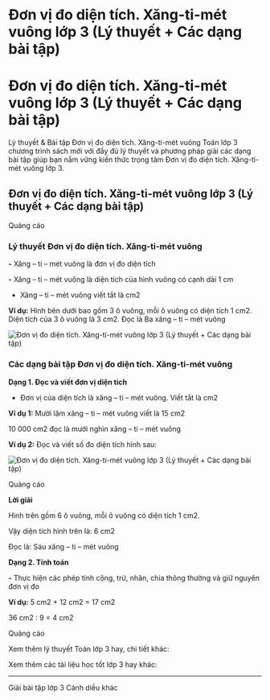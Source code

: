 # Đơn vị đo diện tích. Xăng-ti-mét vuông lớp 3 (Lý thuyết + Các dạng bài tập)

# Đơn vị đo diện tích. Xăng-ti-mét vuông lớp 3 (Lý thuyết + Các dạng bài tập)

Lý thuyết & Bài tập Đơn vị đo diện tích. Xăng-ti-mét vuông Toán lớp 3 chương trình sách mới với đầy đủ lý thuyết và phương pháp giải các dạng bài tập giúp bạn nắm vững kiến thức trọng tâm Đơn vị đo diện tích. Xăng-ti-mét vuông lớp 3.

## Đơn vị đo diện tích. Xăng-ti-mét vuông lớp 3 (Lý thuyết + Các dạng bài tập)

Quảng cáo

### Lý thuyết Đơn vị đo diện tích. Xăng-ti-mét vuông

**-** Xăng – ti – mét vuông là đơn vị đo diện tích

**-** Xăng – ti – mét vuông là diện tích của hình vuông có cạnh dài 1 cm

- Xăng – ti – mét vuông viết tắt là cm2

**Ví dụ:** Hình bên dưới bao gồm 3 ô vuông, mỗi ô vuông có diện tích 1 cm2. Diện tích của 3 ô vuông là 3 cm2. Đọc là Ba xăng – ti – mét vuông

![Đơn vị đo diện tích. Xăng-ti-mét vuông lớp 3 \(Lý thuyết + Các dạng bài tập\)](https://vietjack.com/toan-3-cd/images/ly-thuyet-don-vi-do-dien-tich-xang-ti-met-vuong.PNG)

### Các dạng bài tập Đơn vị đo diện tích. Xăng-ti-mét vuông

**Dạng 1. Đọc và viết đơn vị diện tích**

- Đơn vị của diện tích là xăng – ti – mét vuông. Viết tắt là cm2

**Ví dụ 1:** Mười lăm xăng – ti – mét vuông viết là 15 cm2

10 000 cm2 đọc là mười nghìn xăng – ti – mét vuông

**Ví dụ 2:** Đọc và viết số đo diện tích hình sau:

![Đơn vị đo diện tích. Xăng-ti-mét vuông lớp 3 \(Lý thuyết + Các dạng bài tập\)](https://vietjack.com/toan-3-cd/images/ly-thuyet-don-vi-do-dien-tich-xang-ti-met-vuong-a.PNG)

Quảng cáo

**Lời giải**

Hình trên gồm 6 ô vuông, mỗi ô vuông có diện tích 1 cm2.

Vậy diện tích hình trên là: 6 cm2

Đọc là: Sáu xăng – ti – mét vuông

**Dạng 2. Tính toán**

**-** Thực hiện các phép tính cộng, trừ, nhân, chia thông thường và giữ nguyên đơn vị đo

**Ví dụ:** 5 cm2  \+ 12 cm2 = 17 cm2

36 cm2 : 9 = 4 cm2

Quảng cáo

Xem thêm lý thuyết Toán lớp 3 hay, chi tiết khác:

Xem thêm các tài liệu học tốt lớp 3 hay khác:

* * *

Giải bài tập lớp 3 Cánh diều khác
